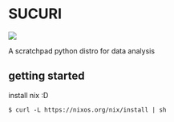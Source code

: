 # SUCURI

![](https://i.imgur.com/oFfW42F.png)

A scratchpad python distro for data analysis

## getting started

install nix :D

	$ curl -L https://nixos.org/nix/install | sh
